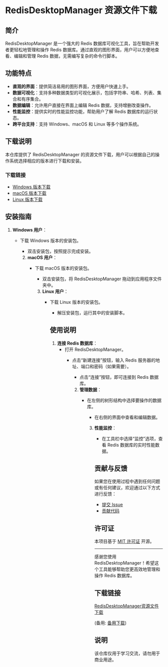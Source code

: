 # RedisDesktopManager 资源文件下载

## 简介

RedisDesktopManager 是一个强大的 Redis 数据库可视化工具，旨在帮助开发者更轻松地管理和操作 Redis 数据库。通过直观的图形界面，用户可以方便地查看、编辑和管理 Redis 数据，无需编写复杂的命令行脚本。

## 功能特点

- **直观的界面**：提供简洁易用的图形界面，方便用户快速上手。
- **数据可视化**：支持多种数据类型的可视化展示，包括字符串、哈希、列表、集合和有序集合。
- **数据编辑**：允许用户直接在界面上编辑 Redis 数据，支持增删改查操作。
- **性能监控**：提供实时的性能监控功能，帮助用户了解 Redis 数据库的运行状态。
- **跨平台支持**：支持 Windows、macOS 和 Linux 等多个操作系统。

## 下载说明

本仓库提供了 RedisDesktopManager 的资源文件下载，用户可以根据自己的操作系统选择相应的版本进行下载和安装。

### 下载链接

- [Windows 版本下载](链接地址)
- [macOS 版本下载](链接地址)
- [Linux 版本下载](链接地址)

## 安装指南

1. **Windows 用户**：
   - 下载 Windows 版本的安装包。
      - 双击安装包，按照提示完成安装。

      2. **macOS 用户**：
         - 下载 macOS 版本的安装包。
            - 双击安装包，将 RedisDesktopManager 拖动到应用程序文件夹中。

            3. **Linux 用户**：
               - 下载 Linux 版本的安装包。
                  - 解压安装包，运行其中的安装脚本。

                  ## 使用说明

                  1. **连接 Redis 数据库**：
                     - 打开 RedisDesktopManager。
                        - 点击“新建连接”按钮，输入 Redis 服务器的地址、端口和密码（如果需要）。
                           - 点击“连接”按钮，即可连接到 Redis 数据库。

                           2. **管理数据**：
                              - 在左侧的树形结构中选择要操作的数据库。
                                 - 在右侧的界面中查看和编辑数据。

                                 3. **性能监控**：
                                    - 在工具栏中选择“监控”选项，查看 Redis 数据库的实时性能数据。

                                    ## 贡献与反馈

                                    如果您在使用过程中遇到任何问题或有任何建议，欢迎通过以下方式进行反馈：

                                    - [提交 Issue](链接地址)
                                    - [贡献代码](链接地址)

                                    ## 许可证

                                    本项目基于 [MIT 许可证](LICENSE) 开源。

                                    ---

                                    感谢您使用 RedisDesktopManager！希望这个工具能够帮助您更高效地管理和操作 Redis 数据库。

                                    ## 下载链接
                                    [RedisDesktopManager资源文件下载](https://pan.quark.cn/s/93453b6f45a0) 

                                    (备用: [备用下载](https://pan.baidu.com/s/1GbDexrEVlc4HSW70Sl1WzQ?pwd=1234))

                                    ## 说明

                                    该仓库仅用于学习交流，请勿用于商业用途。
